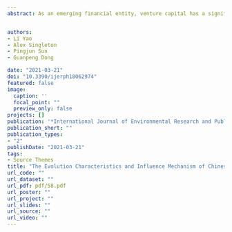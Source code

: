 ```yaml
---
abstract: As an emerging financial entity, venture capital has a significant impact on regional development. However, the research on venture capital mainly focuses on the fields of finance, management, and economics, and fewer researchers study venture capital from the perspective of geography and space. This research explored the evolution characteristics and influence mechanism of Chinese venture capital spatial agglomeration. The innovation of this paper lies in including the spatial effect and conducting a spatial econometric analysis of the spatial agglomeration of venture capital in China after the exploratory analysis of the factors affecting the spatial agglomeration of venture capital. Firstly, based on the data of study area, this paper found that the spatial distribution of venture capital in China had an obvious agglomeration characteristic by using multiple measurement methods. Secondly, by constructing the spatial econometric model based on three different spatial weight matrices, we found that the science and technology environment, financial environment, social environment, and entrepreneurial environment levels were the main factors to affect the agglomeration of venture capital. Thirdly, due to the degree of spatial agglomeration of venture capital being divided into three stages in terms of time dimension, after the regression analysis of different periods, we found that the factors which affected spatial agglomeration of venture capital changed significantly with the passage of time. In addition, from the regression results of eastern, central, and western region samples, we can see that the degree of spillover effect was the lowest in the central region, the highest in the western region, and the middle in the eastern region. At last, this paper provided useful policy enlightenment for enterprise innovation, industrial upgrading, and regional economic management.


authors:
- Li Yao
- Alex Singleton
- Pingjun Sun
- Guanpeng Dong

date: "2021-03-21"
doi: "10.3390/ijerph18062974"
featured: false
image:
  caption: ''
  focal_point: ""
  preview_only: false
projects: []
publication: '*International Journal of Environmental Research and Public Health*'
publication_short: ""
publication_types:
- "2"
publishDate: "2021-03-21"
tags:
- Source Themes
title: "The Evolution Characteristics and Influence Mechanism of Chinese Venture Capital Spatial Agglomeration"
url_code: ""
url_dataset: ""
url_pdf: pdf/58.pdf
url_poster: ""
url_project: ""
url_slides: ""
url_source: ""
url_video: ""
---
```



